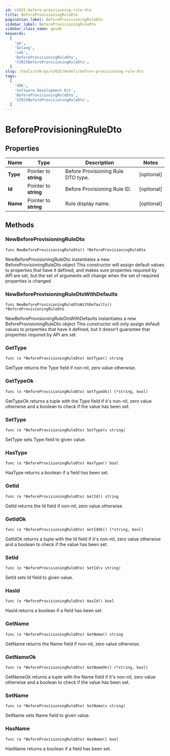 ```yaml
---
id: v2025-before-provisioning-rule-dto
title: BeforeProvisioningRuleDto
pagination_label: BeforeProvisioningRuleDto
sidebar_label: BeforeProvisioningRuleDto
sidebar_class_name: gosdk
keywords:
  [
    'go',
    'Golang',
    'sdk',
    'BeforeProvisioningRuleDto',
    'V2025BeforeProvisioningRuleDto',
  ]
slug: /tools/sdk/go/v2025/models/before-provisioning-rule-dto
tags:
  [
    'SDK',
    'Software Development Kit',
    'BeforeProvisioningRuleDto',
    'V2025BeforeProvisioningRuleDto',
  ]
---
```


# BeforeProvisioningRuleDto

## Properties

| Name | Type | Description | Notes |
| --- | --- | --- | --- |
| **Type** | Pointer to **string** | Before Provisioning Rule DTO type. | [optional] |
| **Id** | Pointer to **string** | Before Provisioning Rule ID. | [optional] |
| **Name** | Pointer to **string** | Rule display name. | [optional] |

## Methods

### NewBeforeProvisioningRuleDto

`func NewBeforeProvisioningRuleDto() *BeforeProvisioningRuleDto`

NewBeforeProvisioningRuleDto instantiates a new BeforeProvisioningRuleDto object This constructor will assign default values to properties that have it defined, and makes sure properties required by API are set, but the set of arguments will change when the set of required properties is changed

### NewBeforeProvisioningRuleDtoWithDefaults

`func NewBeforeProvisioningRuleDtoWithDefaults() *BeforeProvisioningRuleDto`

NewBeforeProvisioningRuleDtoWithDefaults instantiates a new BeforeProvisioningRuleDto object This constructor will only assign default values to properties that have it defined, but it doesn't guarantee that properties required by API are set

### GetType

`func (o *BeforeProvisioningRuleDto) GetType() string`

GetType returns the Type field if non-nil, zero value otherwise.

### GetTypeOk

`func (o *BeforeProvisioningRuleDto) GetTypeOk() (*string, bool)`

GetTypeOk returns a tuple with the Type field if it's non-nil, zero value otherwise and a boolean to check if the value has been set.

### SetType

`func (o *BeforeProvisioningRuleDto) SetType(v string)`

SetType sets Type field to given value.

### HasType

`func (o *BeforeProvisioningRuleDto) HasType() bool`

HasType returns a boolean if a field has been set.

### GetId

`func (o *BeforeProvisioningRuleDto) GetId() string`

GetId returns the Id field if non-nil, zero value otherwise.

### GetIdOk

`func (o *BeforeProvisioningRuleDto) GetIdOk() (*string, bool)`

GetIdOk returns a tuple with the Id field if it's non-nil, zero value otherwise and a boolean to check if the value has been set.

### SetId

`func (o *BeforeProvisioningRuleDto) SetId(v string)`

SetId sets Id field to given value.

### HasId

`func (o *BeforeProvisioningRuleDto) HasId() bool`

HasId returns a boolean if a field has been set.

### GetName

`func (o *BeforeProvisioningRuleDto) GetName() string`

GetName returns the Name field if non-nil, zero value otherwise.

### GetNameOk

`func (o *BeforeProvisioningRuleDto) GetNameOk() (*string, bool)`

GetNameOk returns a tuple with the Name field if it's non-nil, zero value otherwise and a boolean to check if the value has been set.

### SetName

`func (o *BeforeProvisioningRuleDto) SetName(v string)`

SetName sets Name field to given value.

### HasName

`func (o *BeforeProvisioningRuleDto) HasName() bool`

HasName returns a boolean if a field has been set.
